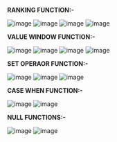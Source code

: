 **RANKING FUNCTION:-**

![image](https://github.com/user-attachments/assets/ffaeaa28-09fc-4ef5-95d4-ec7faee6f3cc)
![image](https://github.com/user-attachments/assets/47d41496-7700-4623-be7e-01be1d993967)
![image](https://github.com/user-attachments/assets/c608ad59-a9ba-4e11-be5b-46bfb1320113)
![image](https://github.com/user-attachments/assets/b7f1a2d8-0838-496a-b4aa-36ae50507c66)

**VALUE WINDOW FUNCTION:-**

![image](https://github.com/user-attachments/assets/7014b93e-02ee-4df9-9198-4039c50956cf)
![image](https://github.com/user-attachments/assets/7e5c9b27-e3e5-475e-9c28-c028f7151b6c)
![image](https://github.com/user-attachments/assets/cf92603c-09c3-4821-912d-b0db45ef7464)
![image](https://github.com/user-attachments/assets/50c6a31a-1dfb-4582-a726-e8f150b4bcae)

**SET OPERAOR FUNCTION:-**

![image](https://github.com/user-attachments/assets/4180feac-104a-4c23-a818-835f05682c4e)
![image](https://github.com/user-attachments/assets/345f790b-7c1c-4912-9db6-b8d831fa4b23)
![image](https://github.com/user-attachments/assets/965896c3-1ac8-43e9-9ca3-345094739132)

**CASE WHEN FUNCTION:-**

![image](https://github.com/user-attachments/assets/c4ebd947-0c43-425c-b9e5-ab6142e92ef3)
![image](https://github.com/user-attachments/assets/3ec0d180-daa4-4a14-8970-985c37d34ac7)

**NULL FUNCTIONS:-**

![image](https://github.com/user-attachments/assets/22e4527e-f607-4aef-9c84-349f35b67246)
![image](https://github.com/user-attachments/assets/ac20a548-a12f-4851-b601-c08080c6420c)
